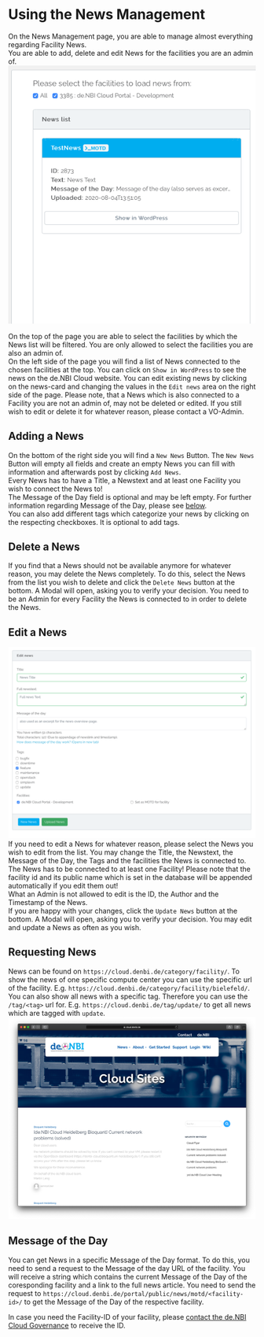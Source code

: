 # Using the News Management
On the News Management page, you are able to manage almost everything regarding Facility News.  
You are able to add, delete and edit News for the facilities you are an admin of.  
![news_list](images/news_list.png)

On the top of the page you are able to select the facilities by which the News list will be filtered. You are only allowed to select the facilities you are also an admin of.  
On the left side of the page you will find a list of News connected to the chosen facilities at the top.
You can click on `Show in WordPress` to see the news on the de.NBI Cloud website.
You can edit existing news by clicking on the news-card and changing the values in the `Edit news` area on the right side of the page. 
Please note, that a News which is also connected to a Facility you are not an admin of, may not be deleted or edited. If you still wish to edit or delete it for whatever reason, please contact a VO-Admin.
## Adding a News
On the bottom of the right side you will find a `New News` Button. The `New News` Button will empty all fields and create an empty News you can fill with information and afterwards post by clicking `Add News`.  
Every News has to have a Title, a Newstext and at least one Facility you wish to connect the News to!  
The Message of the Day field is optional and may be left empty. For further information regarding Message of the Day, please see [below](news_management.md#message-of-the-day).  
You can also add different tags which categorize your news by clicking on the respecting checkboxes.
It is optional to add tags.
## Delete a News
If you find that a News should not be available anymore for whatever reason, you may delete the News completely. To do this, select the News from the list you wish to delete and click the `Delete News` button at the bottom. A Modal will open, asking you to verify your decision. You need to be an Admin for every Facility the News is connected to in order to delete the News.
## Edit a News
![edit_news](images/edit_news.png)
If you need to edit a News for whatever reason, please select the News you wish to edit from the list. You may change the Title, the Newstext, the Message of the Day, the Tags and the facilities the News is connected to. The News has to be connected to at least one Facility! Please note that the facility id and its public name which is set in the database will be appended automatically if you edit them out!  
What an Admin is not allowed to edit is the ID, the Author and the Timestamp of the News.  
If you are happy with your changes, click the `Update News` button at the bottom. A Modal will open, asking you to verify your decision. You may edit and update a News as often as you wish.
## Requesting News
News can be found on `https://cloud.denbi.de/category/facility/`. To show the news of one specific compute center you can use the specific url of the facility. E.g. `https://cloud.denbi.de/category/facility/bielefeld/`. 
You can also show all news with a specific tag. Therefore you can use the `/tag/<tag>` url for. E.g. `https://cloud.denbi.de/tag/update/` to get all news which are tagged with `update`.
[![overview_page](images/overview_page.png)](https://cloud.denbi.de/category/facility/)

## Message of the Day
You can get News in a specific Message of the Day format. To do this, you need to send a request to the Message of the day URL of the facility. You will receive a string which contains the current Message of the Day of the coresponding facility and a link to the full news article.
You need to send the request to `https://cloud.denbi.de/portal/public/news/motd/<facility-id>/` to get the Message of the Day of the respective facility. 

In case you need the Facility-ID of your facility, please [contact the de.NBI Cloud Governance](mailto:cloud@denbi.de) to receive the ID.